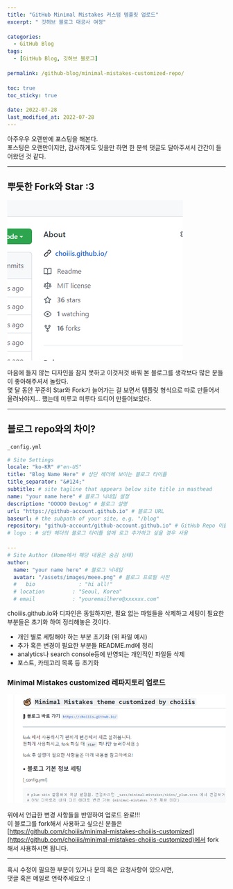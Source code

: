 ```yaml
---
title: "GitHub Minimal Mistakes 커스텀 템플릿 업로드"
excerpt: " 깃허브 블로그 대공사 여정"

categories:
  - GitHub Blog
tags:
  - [GitHub Blog, 깃허브 블로그]

permalink: /github-blog/minimal-mistakes-customized-repo/

toc: true
toc_sticky: true

date: 2022-07-28
last_modified_at: 2022-07-28
---
```


아주우우 오랜만에 포스팅을 해본다.  
포스팅은 오랜만이지만, 감사하게도 잊을만 하면 한 분씩 댓글도 달아주셔서 간간이 들어왔던 것 같다.

---

## 뿌듯한 Fork와 Star :3

![star-and-fork](/assets/images/posts_img/github-blog-minimal-mistakes-customized-repo/star-and-fork.png)

마음에 들지 않는 디자인을 참지 못하고 이것저것 바꿔 본 블로그를 생각보다 많은 분들이 좋아해주셔서 놀랐다.  
몇 달 동안 꾸준히 Star와 Fork가 늘어가는 걸 보면서 템플릿 형식으로 따로 만들어서 올려놔야지... 했는데 미루고 미루다 드디어 만들어보았다.

---

## 블로그 repo와의 차이?

`_config.yml`

```yml
# Site Settings
locale: "ko-KR" #"en-US"
title: "Blog Name Here" # 상단 헤더에 보이는 블로그 타이틀
title_separator: "&#124;"
subtitle: # site tagline that appears below site title in masthead
name: "your name here" # 블로그 닉네임 설정
description: "OOOOO DevLog" # 블로그 설명
url: "https://github-account.github.io" # 블로그 URL
baseurl: # the subpath of your site, e.g. "/blog"
repository: "github-account/github-account.github.io" # GitHub Repo 이름
# logo : # 상단 헤더의 블로그 타이틀 앞에 로고 추가하고 싶을 경우 사용

---
# Site Author (Home에서 해당 내용은 숨김 상태)
author:
  name: "your name here" # 블로그 닉네임
  avatar: "/assets/images/meee.png" # 블로그 프로필 사진
  #   bio              : "hi all!"
  # location         : "Seoul, Korea"
  # email            : "youremailhere@xxxxxx.com"
```

choiiis.github.io와 디자인은 동일하지만, 필요 없는 파일들을 삭제하고 세팅이 필요한 부분들은 초기화 하여 정리해놓은 것이다.

- 개인 별로 세팅해야 하는 부분 초기화 (위 파일 예시)
- 추가 혹은 변경이 필요한 부분들 README.md에 정리
- analytics나 search console등에 반영되는 개인적인 파일들 삭제
- 포스트, 카테고리 목록 등 초기화

### Minimal Mistakes customized 레파지토리 업로드

![repo-capture](/assets/images/posts_img/github-blog-minimal-mistakes-customized-repo/repo-capture.png)

위에서 언급한 변경 사항들을 반영하여 업로드 완료!!!  
이 블로그를 fork해서 사용하고 싶으신 분들은 [https://github.com/choiiis/minimal-mistakes-choiiis-customized](https://github.com/choiiis/minimal-mistakes-choiiis-customized)에서 fork 해서 사용하시면 됩니다.

---

혹시 수정이 필요한 부분이 있거나 문의 혹은 요청사항이 있으시면,  
댓글 혹은 메일로 연락주세요오 :)
